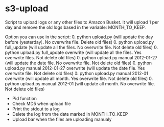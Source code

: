 # s3-upload

Script  to upload logs or any other files to Amazon Busket. It will upload 1 per day and remove the old logs based in the variable: MONTH_TO_KEEP. 

Option you can use in the script:
0. python upload.py (will update the day before (yesterday). No overwrite file. Delete old files)
0. python upload.py full_update (will update all the files. No overwrite file. Not delete old files)
0. python upload.py full_update overwrite (will update all the files. Yes overwrite files. Not delete old files)
0. python upload.py manual 2012-01-27 (will update the date file. No overwrite file. Not delete old files)
0. python upload.py manual 2012-01-27 overwrite (will update the date file. Yes overwrite file. Not delete old files)
0. python upload.py manual 2012-01 overwrite (will update all month. Yes overwrite file. Not delete old files)
0. python upload.py manual 2012-01 (will update all month. No overwrite file. Not delete old files)

* Pid function
* Check MD5 when upload file
* Print the stdout to a log
* Delete the log from the date marked in MONTH_TO_KEEP
* Upload bar when the files are uploading manualy
